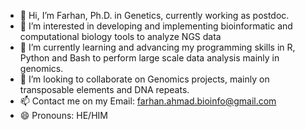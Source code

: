 - 👋 Hi, I’m Farhan, Ph.D. in Genetics, currently working as postdoc.
- 👀 I’m interested in developing and implementing bioinformatic and computational biology tools to analyze NGS data 
- 🌱 I’m currently learning and advancing my programming skills in R, Python and Bash to perform large scale data analysis mainly in genomics.
- 💞️ I’m looking to collaborate on Genomics projects, mainly on transposable elements and DNA repeats.
- 📫 Contact me on my Email: farhan.ahmad.bioinfo@gmail.com
- 😄 Pronouns: HE/HIM
